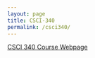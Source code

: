 ```yaml
---
layout: page
title: CSCI-340
permalink: /csci340/
---
```

[CSCI 340 Course Webpage](https://hendrix-cs.github.io/csci340/index.html)
